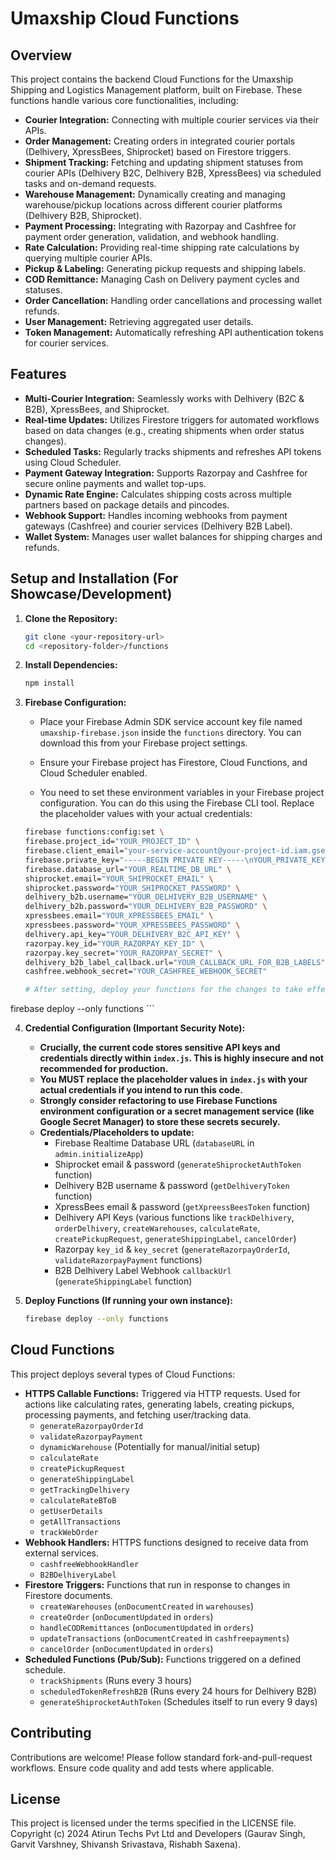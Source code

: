 # Umaxship Cloud Functions

## Overview

This project contains the backend Cloud Functions for the Umaxship Shipping and Logistics Management platform, built on Firebase. These functions handle various core functionalities, including:

*   **Courier Integration:** Connecting with multiple courier services via their APIs.
*   **Order Management:** Creating orders in integrated courier portals (Delhivery, XpressBees, Shiprocket) based on Firestore triggers.
*   **Shipment Tracking:** Fetching and updating shipment statuses from courier APIs (Delhivery B2C, Delhivery B2B, XpressBees) via scheduled tasks and on-demand requests.
*   **Warehouse Management:** Dynamically creating and managing warehouse/pickup locations across different courier platforms (Delhivery B2B, Shiprocket).
*   **Payment Processing:** Integrating with Razorpay and Cashfree for payment order generation, validation, and webhook handling.
*   **Rate Calculation:** Providing real-time shipping rate calculations by querying multiple courier APIs.
*   **Pickup & Labeling:** Generating pickup requests and shipping labels.
*   **COD Remittance:** Managing Cash on Delivery payment cycles and statuses.
*   **Order Cancellation:** Handling order cancellations and processing wallet refunds.
*   **User Management:** Retrieving aggregated user details.
*   **Token Management:** Automatically refreshing API authentication tokens for courier services.

## Features

*   **Multi-Courier Integration:** Seamlessly works with Delhivery (B2C & B2B), XpressBees, and Shiprocket.
*   **Real-time Updates:** Utilizes Firestore triggers for automated workflows based on data changes (e.g., creating shipments when order status changes).
*   **Scheduled Tasks:** Regularly tracks shipments and refreshes API tokens using Cloud Scheduler.
*   **Payment Gateway Integration:** Supports Razorpay and Cashfree for secure online payments and wallet top-ups.
*   **Dynamic Rate Engine:** Calculates shipping costs across multiple partners based on package details and pincodes.
*   **Webhook Support:** Handles incoming webhooks from payment gateways (Cashfree) and courier services (Delhivery B2B Label).
*   **Wallet System:** Manages user wallet balances for shipping charges and refunds.

## Setup and Installation (For Showcase/Development)

1.  **Clone the Repository:**
    ```bash
    git clone <your-repository-url>
    cd <repository-folder>/functions
    ```

2.  **Install Dependencies:**
    ```bash
    npm install
    ```

3.  **Firebase Configuration:**
    *   Place your Firebase Admin SDK service account key file named `umaxship-firebase.json` inside the `functions` directory. You can download this from your Firebase project settings.
    *   Ensure your Firebase project has Firestore, Cloud Functions, and Cloud Scheduler enabled.

    * You need to set these environment variables in your Firebase project configuration. You can do this using the Firebase CLI tool. Replace the placeholder values with your actual credentials:
    ```bash
    firebase functions:config:set \
    firebase.project_id="YOUR_PROJECT_ID" \
    firebase.client_email="your-service-account@your-project-id.iam.gserviceaccount.com" \
    firebase.private_key="-----BEGIN PRIVATE KEY-----\nYOUR_PRIVATE_KEY_LINE_1\nYOUR_PRIVATE_KEY_LINE_2\n-----END PRIVATE KEY-----\n" \
    firebase.database_url="YOUR_REALTIME_DB_URL" \
    shiprocket.email="YOUR_SHIPROCKET_EMAIL" \
    shiprocket.password="YOUR_SHIPROCKET_PASSWORD" \
    delhivery_b2b.username="YOUR_DELHIVERY_B2B_USERNAME" \
    delhivery_b2b.password="YOUR_DELHIVERY_B2B_PASSWORD" \
    xpressbees.email="YOUR_XPRESSBEES_EMAIL" \
    xpressbees.password="YOUR_XPRESSBEES_PASSWORD" \
    delhivery.api_key="YOUR_DELHIVERY_B2C_API_KEY" \
    razorpay.key_id="YOUR_RAZORPAY_KEY_ID" \
    razorpay.key_secret="YOUR_RAZORPAY_SECRET" \
    delhivery_b2b_label_callback.url="YOUR_CALLBACK_URL_FOR_B2B_LABELS" \
    cashfree.webhook_secret="YOUR_CASHFREE_WEBHOOK_SECRET"

    # After setting, deploy your functions for the changes to take effect:
firebase deploy --only functions
    ```

4.  **Credential Configuration (Important Security Note):**
    *   **Crucially, the current code stores sensitive API keys and credentials directly within `index.js`. This is highly insecure and not recommended for production.**
    *   **You MUST replace the placeholder values in `index.js` with your actual credentials if you intend to run this code.**
    *   **Strongly consider refactoring to use Firebase Functions environment configuration or a secret management service (like Google Secret Manager) to store these secrets securely.**
    *   **Credentials/Placeholders to update:**
        *   Firebase Realtime Database URL (`databaseURL` in `admin.initializeApp`)
        *   Shiprocket email & password (`generateShiprocketAuthToken` function)
        *   Delhivery B2B username & password (`getDelhiveryToken` function)
        *   XpressBees email & password (`getXpreessBeesToken` function)
        *   Delhivery API Keys (various functions like `trackDelhivery`, `orderDelhivery`, `createWarehouses`, `calculateRate`, `createPickupRequest`, `generateShippingLabel`, `cancelOrder`)
        *   Razorpay `key_id` & `key_secret` (`generateRazorpayOrderId`, `validateRazorpayPayment` functions)
        *   B2B Delhivery Label Webhook `callbackUrl` (`generateShippingLabel` function)

5.  **Deploy Functions (If running your own instance):**
    ```bash
    firebase deploy --only functions
    ```

## Cloud Functions

This project deploys several types of Cloud Functions:

*   **HTTPS Callable Functions:** Triggered via HTTP requests. Used for actions like calculating rates, generating labels, creating pickups, processing payments, and fetching user/tracking data.
    *   `generateRazorpayOrderId`
    *   `validateRazorpayPayment`
    *   `dynamicWarehouse` (Potentially for manual/initial setup)
    *   `calculateRate`
    *   `createPickupRequest`
    *   `generateShippingLabel`
    *   `getTrackingDelhivery`
    *   `calculateRateBToB`
    *   `getUserDetails`
    *   `getAllTransactions`
    *   `trackWebOrder`
*   **Webhook Handlers:** HTTPS functions designed to receive data from external services.
    *   `cashfreeWebhookHandler`
    *   `B2BDelhiveryLabel`
*   **Firestore Triggers:** Functions that run in response to changes in Firestore documents.
    *   `createWarehouses` (`onDocumentCreated` in `warehouses`)
    *   `createOrder` (`onDocumentUpdated` in `orders`)
    *   `handleCODRemittances` (`onDocumentUpdated` in `orders`)
    *   `updateTransactions` (`onDocumentCreated` in `cashfreepayments`)
    *   `cancelOrder` (`onDocumentUpdated` in `orders`)
*   **Scheduled Functions (Pub/Sub):** Functions triggered on a defined schedule.
    *   `trackShipments` (Runs every 3 hours)
    *   `scheduledTokenRefreshB2B` (Runs every 24 hours for Delhivery B2B)
    *   `generateShiprocketAuthToken` (Schedules itself to run every 9 days)

## Contributing

Contributions are welcome! Please follow standard fork-and-pull-request workflows. Ensure code quality and add tests where applicable.

## License

This project is licensed under the terms specified in the LICENSE file. Copyright (c) 2024 Atirun Techs Pvt Ltd and Developers (Gaurav Singh, Garvit Varshney, Shivansh Srivastava, Rishabh Saxena).
